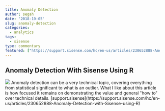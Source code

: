 ```yaml
---
title: Anomaly Detection
author: segah
date: '2018-10-05'
slug: anomaly-detection
categories:
  - analytics
tags:
  - sisense
type: commentary
featured: ["https://support.sisense.com/hc/en-us/articles/230652888-Anomaly-Detection-with-Sisense-using-R"]
---
```


## Anomaly Detection With Sisense Using R
<img src="https://support.sisense.com/attachments/token/xHPpSeedjVjXiijSx8FFHnOFt/?name=line.png"/>
Anomaly detection can be a very technical topic, covering everything from statistical significant to what is an outlier. What I like about this article is how focused it remains on demonstrating the value and general "how to" over technical details.
[support.sisense](https://support.sisense.com/hc/en-us/articles/230652888-Anomaly-Detection-with-Sisense-using-R)

